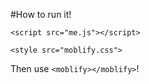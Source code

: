 #How to run it!

`<script src="me.js"></script>`

`<style src="moblify.css">`

Then use `<moblify></moblify>`!

